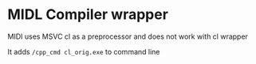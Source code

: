 # MIDL Compiler wrapper
MIDI uses MSVC cl as a preprocessor and does not work with cl wrapper

It adds ```/cpp_cmd cl_orig.exe``` to command line
